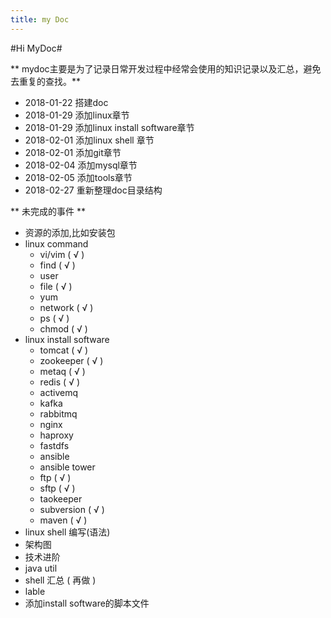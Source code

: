 ```yaml
---
title: my Doc
---
```

 
#Hi MyDoc#

** mydoc主要是为了记录日常开发过程中经常会使用的知识记录以及汇总，避免去重复的查找。**

- 2018-01-22 搭建doc
- 2018-01-29 添加linux章节
- 2018-01-29 添加linux install software章节
- 2018-02-01 添加linux shell 章节
- 2018-02-01 添加git章节
- 2018-02-04 添加mysql章节
- 2018-02-05 添加tools章节
- 2018-02-27 重新整理doc目录结构

** 未完成的事件 **

- 资源的添加,比如安装包
- linux command
  - vi/vim ( √ )
  - find ( √ )
  - user 
  - file ( √ )
  - yum
  - network ( √ )
  - ps  ( √ )
  - chmod  ( √ )
- linux install software
  - tomcat ( √ )
  - zookeeper ( √ )
  - metaq ( √ )
  - redis ( √ )
  - activemq
  - kafka
  - rabbitmq
  - nginx
  - haproxy
  - fastdfs
  - ansible
  - ansible tower
  - ftp ( √ )
  - sftp ( √ )
  - taokeeper
  - subversion ( √ )
  - maven ( √ )
- linux shell 编写(语法)
- 架构图
- 技术进阶
- java util
- shell 汇总 ( 再做 )
- lable
- 添加install software的脚本文件